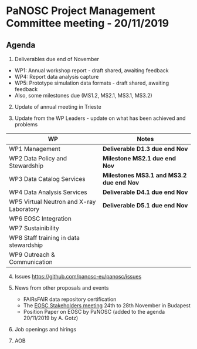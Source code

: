 PaNOSC Project Management Committee meeting - 20/11/2019
========================================================

Agenda
------	

1. Deliverables due end of November
 * WP1: Annual workshop report - draft shared, awaiting feedback
 * WP4: Report data analysis capture
 * WP5: Prototype simulation data formats - draft shared, awaiting feedback
 * Also, some milestones due (MS1.2, MS2.1, MS3.1, MS3.2)

2. Update of annual meeting in Trieste

3. Update from the WP Leaders - update on what has been achieved and problems

| WP | Notes |
| -- | ----- |
| WP1 Management | **Deliverable D1.3 due end Nov** |
| WP2 Data Policy and Stewardship | **Milestone MS2.1 due end Nov** | 
| WP3 Data Catalog Services | **Milestones MS3.1 and MS3.2 due end Nov** | 
| WP4 Data Analysis Services | **Deliverable D4.1 due end Nov** | 
| WP5 Virtual Neutron and X-ray Laboratory | **Deliverable D5.1 due end Nov** | 
| WP6 EOSC Integration | | 
| WP7 Sustainibility |  | 
| WP8 Staff training in data stewardship |  | 
| WP9 Outreach & Communication |  | 

4. Issues https://github.com/panosc-eu/panosc/issues

5. News from other proposals and events
    * FAIRsFAIR data repository certification
    * The [EOSC Stakeholders meeting](https://www.eoscsecretariat.eu/eosc-symposium) 24th to 28th November in Budapest
    * Position Paper on EOSC by PaNOSC (added to the agenda 20/11/2019 by A. Gotz)

6. Job openings and hirings

7. AOB
